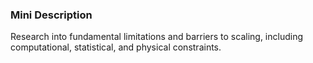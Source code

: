 ### Mini Description

Research into fundamental limitations and barriers to scaling, including computational, statistical, and physical constraints.
